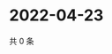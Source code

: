 # 2022-04-23

共 0 条

<!-- BEGIN WEIBO -->
<!-- 最后更新时间 Sat Apr 23 2022 19:12:44 GMT+0800 (China Standard Time) -->

<!-- END WEIBO -->
